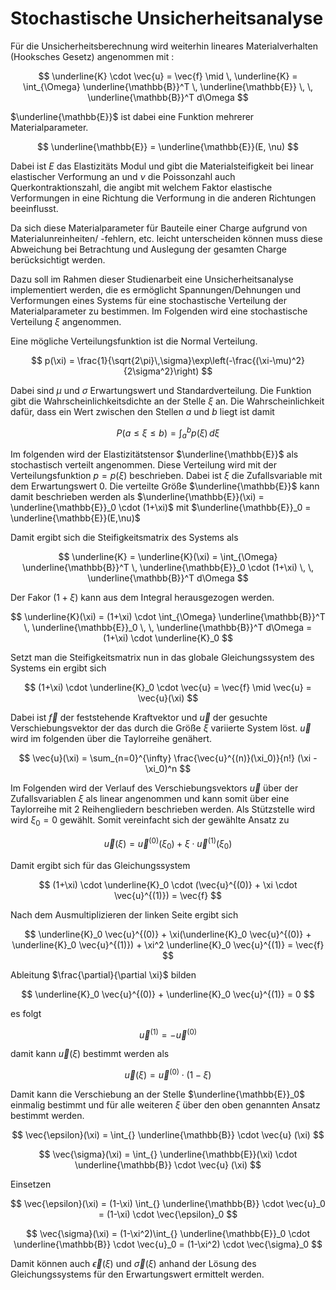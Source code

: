 # Stochastische Unsicherheitsanalyse

Für die Unsicherheitsberechnung wird weiterhin lineares Materialverhalten (Hooksches Gesetz) angenommen mit :

$$
\underline{K} \cdot \vec{u} = \vec{f} \mid \,
\underline{K} = \int_{\Omega} \underline{\mathbb{B}}^T \, \underline{\mathbb{E}} \, \, \underline{\mathbb{B}}^T d\Omega
$$

$\underline{\mathbb{E}}$ ist dabei eine Funktion mehrerer Materialparameter.

$$
\underline{\mathbb{E}} = \underline{\mathbb{E}}(E, \nu)
$$

Dabei ist $E$ das Elastizitäts Modul und gibt die Materialsteifigkeit bei linear elastischer Verformung an und $\nu$ die Poissonzahl auch Querkontraktionszahl, die angibt mit welchem Faktor elastische Verformungen in eine Richtung die Verformung in die anderen Richtungen beeinflusst.

Da sich diese Materialparameter für Bauteile einer Charge aufgrund von Materialunreinheiten/ -fehlern, etc. leicht unterscheiden können muss diese Abweichung bei Betrachtung und Auslegung der gesamten Charge berücksichtigt werden.

Dazu soll im Rahmen dieser Studienarbeit eine Unsicherheitsanalyse implementiert werden, die es ermöglicht Spannungen/Dehnungen und Verformungen eines Systems für eine stochastische Verteilung der Materialparameter zu bestimmen. 
Im Folgenden wird eine stochastische Verteilung $\xi$ angenommen.

Eine mögliche Verteilungsfunktion ist die Normal Verteilung.

$$
p(\xi) = \frac{1}{\sqrt{2\pi}\,\sigma}\exp\left(-\frac{(\xi-\mu)^2}{2\sigma^2}\right)
$$

Dabei sind $\mu$ und $\sigma$ Erwartungswert und Standardverteilung. Die Funktion gibt die Wahrscheinlichkeitsdichte an der Stelle $\xi$ an.
Die Wahrscheinlichkeit dafür, dass ein Wert zwischen den Stellen $a$ und $b$ liegt ist damit

$$
P(a \leq \xi \leq b) = \int_a^b p(\xi)\,d\xi
$$

Im folgenden wird der Elastizitätstensor $\underline{\mathbb{E}}$ als stochastisch verteilt angenommen. Diese Verteilung wird mit der Verteilungsfunktion $p = p(\xi)$ beschrieben. Dabei ist $\xi$ die Zufallsvariable mit dem Erwartungswert $0$. Die verteilte Größe $\underline{\mathbb{E}}$ kann damit beschrieben werden als $\underline{\mathbb{E}}(\xi) = \underline{\mathbb{E}}_0 \cdot (1+\xi)$ mit $\underline{\mathbb{E}}_0 = \underline{\mathbb{E}}(E,\nu)$

Damit ergibt sich die Steifigkeitsmatrix des Systems als

$$
\underline{K} = \underline{K}(\xi) = \int_{\Omega} \underline{\mathbb{B}}^T \, \underline{\mathbb{E}}_0 \cdot (1+\xi) \, \, \underline{\mathbb{B}}^T d\Omega
$$

Der Fakor $(1+\xi)$ kann aus dem Integral herausgezogen werden.

$$
\underline{K}(\xi) = (1+\xi) \cdot \int_{\Omega} \underline{\mathbb{B}}^T \, \underline{\mathbb{E}}_0 \, \, \underline{\mathbb{B}}^T d\Omega = (1+\xi) \cdot \underline{K}_0
$$

Setzt man die Steifigkeitsmatrix nun in das globale Gleichungssystem des Systems ein ergibt sich

$$
(1+\xi) \cdot \underline{K}_0 \cdot \vec{u} = \vec{f} \mid \vec{u} = \vec{u}(\xi) 
$$

Dabei ist $\vec{f}$ der feststehende Kraftvektor und $\vec{u}$ der gesuchte Verschiebungsvektor der das durch die Größe $\xi$ variierte System löst. $\vec{u}$ wird im folgenden über die Taylorreihe genähert.

$$
\vec{u}(\xi) = \sum_{n=0}^{\infty} \frac{\vec{u}^{(n)}(\xi_0)}{n!} (\xi - \xi_0)^n
$$

Im Folgenden wird der Verlauf des Verschiebungsvektors $\vec{u}$ über der Zufallsvariablen $\xi$ als linear angenommen und kann somit über eine Taylorreihe mit $2$ Reihengliedern beschrieben werden. Als Stützstelle wird wird $\xi_0 = 0$ gewählt.
Somit vereinfacht sich der gewählte Ansatz zu

$$
\vec{u}(\xi) = \vec{u}^{(0)}(\xi_0) + \xi \cdot \vec{u}^{(1)}(\xi_0) 
$$

Damit ergibt sich für das Gleichungssystem

$$
(1+\xi) \cdot \underline{K}_0 \cdot (\vec{u}^{(0)} + \xi \cdot \vec{u}^{(1)}) = \vec{f}
$$

Nach dem Ausmultiplizieren der linken Seite ergibt sich

$$
\underline{K}_0 \vec{u}^{(0)} + \xi(\underline{K}_0 \vec{u}^{(0)} + \underline{K}_0 \vec{u}^{(1)}) + \xi^2 \underline{K}_0 \vec{u}^{(1)} = \vec{f}
$$

Ableitung $\frac{\partial}{\partial \xi}$ bilden

$$
\underline{K}_0 \vec{u}^{(0)} + \underline{K}_0 \vec{u}^{(1)} = 0
$$

es folgt

$$
\vec{u}^{(1)} = - \vec{u}^{(0)}
$$

damit kann $\vec{u}(\xi)$ bestimmt werden als

$$
\vec{u}(\xi) =  \vec{u}^{(0)} \cdot (1-\xi)
$$

Damit kann die Verschiebung an der Stelle $\underline{\mathbb{E}}_0$ einmalig bestimmt und für alle weiteren $\xi$ über den oben genannten Ansatz bestimmt werden.

$$
\vec{\epsilon}(\xi) = \int_{} \underline{\mathbb{B}} \cdot \vec{u} (\xi)
$$

$$
\vec{\sigma}(\xi) = \int_{} \underline{\mathbb{E}}(\xi) \cdot \underline{\mathbb{B}} \cdot \vec{u} (\xi)
$$

Einsetzen

$$
\vec{\epsilon}(\xi) = (1-\xi) \int_{} \underline{\mathbb{B}} \cdot \vec{u}_0 = (1-\xi) \cdot \vec{\epsilon}_0
$$

$$
\vec{\sigma}(\xi) = (1-\xi^2)\int_{} \underline{\mathbb{E}}_0 \cdot \underline{\mathbb{B}} \cdot \vec{u}_0 = (1-\xi^2) \cdot \vec{\sigma}_0
$$

Damit können auch $\vec{\epsilon}(\xi)$ und $\vec{\sigma}(\xi)$ anhand der Lösung des Gleichungssystems für den Erwartungswert ermittelt werden.